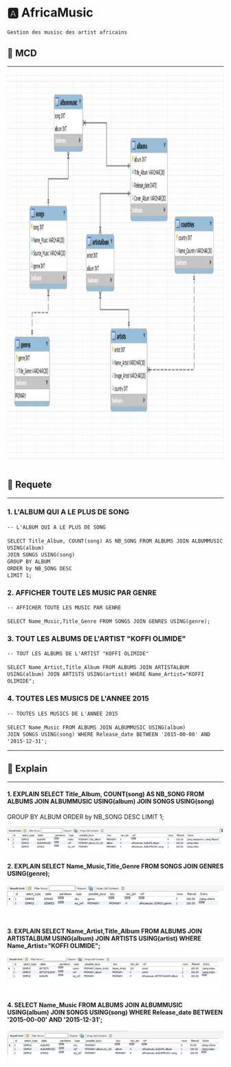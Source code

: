#  :a: AfricaMusic 
```{r setup, include=FALSE}
Gestion des musisc des artist africains 
```
## :rocket: MCD
--------------------------------------------------
<img src="MCD.JPG" witdth="900" height="900"></img>
```{r}
```
## :rocket: Requete
--------------------------------------------------
### 1. L'ALBUM QUI A LE PLUS DE SONG
```{r}
-- L'ALBUM QUI A LE PLUS DE SONG

SELECT Title_Album, COUNT(song) AS NB_SONG FROM ALBUMS JOIN ALBUMMUSIC USING(album)
JOIN SONGS USING(song)
GROUP BY ALBUM 
ORDER by NB_SONG DESC
LIMIT 1;
```

### 2. AFFICHER TOUTE LES MUSIC PAR GENRE
```{r}
-- AFFICHER TOUTE LES MUSIC PAR GENRE

SELECT Name_Music,Title_Genre FROM SONGS JOIN GENRES USING(genre);

```

### 3. TOUT LES ALBUMS DE L'ARTIST "KOFFI OLIMIDE"
```{r}
-- TOUT LES ALBUMS DE L'ARTIST "KOFFI OLIMIDE"

SELECT Name_Artist,Title_Album FROM ALBUMS JOIN ARTISTALBUM
USING(album) JOIN ARTISTS USING(artist) WHERE Name_Artist="KOFFI OLIMIDE";

```


### 4. TOUTES LES MUSICS DE L'ANNEE 2015
```{r}
-- TOUTES LES MUSICS DE L'ANNEE 2015

SELECT Name_Music FROM ALBUMS JOIN ALBUMMUSIC USING(album)
JOIN SONGS USING(song) WHERE Release_date BETWEEN '2015-00-00' AND  '2015-12-31';

```
-------------------------------------------------
## :rocket: Explain
--------------------------------------------------

#### 1. EXPLAIN SELECT Title_Album, COUNT(song) AS NB_SONG FROM ALBUMS JOIN ALBUMMUSIC USING(album) JOIN SONGS USING(song)
GROUP BY ALBUM 
ORDER by NB_SONG DESC
LIMIT 1;


![L'ALBUM QUI A LE PLUS DE SONG](img/explain1.JPG)


#### 2. EXPLAIN SELECT Name_Music,Title_Genre FROM SONGS JOIN GENRES USING(genre);

![AFFICHER TOUTE LES MUSIC PAR GENRE](img/explain2.JPG)

#### 3. EXPLAIN SELECT Name_Artist,Title_Album FROM ALBUMS JOIN ARTISTALBUM USING(album) JOIN ARTISTS USING(artist) WHERE Name_Artist="KOFFI OLIMIDE";

![TOUT LES ALBUMS DE L'ARTIST "KOFFI OLIMIDE](img/explain3.JPG)


#### 4. SELECT Name_Music FROM ALBUMS JOIN ALBUMMUSIC USING(album) JOIN SONGS USING(song) WHERE Release_date BETWEEN '2015-00-00' AND  '2015-12-31';


![ TOUTES LES MUSICS DE L'ANNEE 2015](img/explain4.JPG)









